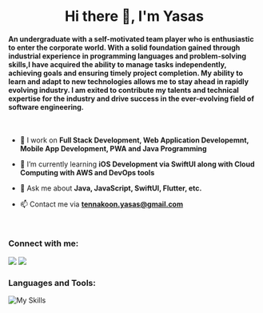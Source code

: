 

<h1 align="center">Hi there 👋, I'm Yasas</h1>
<h4 align="left">An undergraduate with a self-motivated team player who is enthusiastic to enter the corporate world. With a solid foundation gained through industrial experience in programming languages and problem-solving skills,I have acquired the ability to manage tasks independently, achieving goals  and ensuring timely project completion. My ability to learn and adapt to new technologies allows me to  stay ahead in rapidly evolving industry. I am exited  to contribute my talents and technical expertise for the industry and drive success in the ever-evolving field of software engineering.  </h3>
<br/>

- 🔭 I work on **Full Stack Development, Web Application Developemnt, Mobile App Development, PWA and Java Programming**  

- 🌱 I’m currently learning **iOS Development via SwiftUI along with Cloud Computing with AWS and DevOps tools**

- 💬 Ask me about **Java, JavaScript, SwiftUI, Flutter, etc.**

- 📫 Contact me via **tennakoon.yasas@gmail.com**
<br/>

<h3 align="left">Connect with me:</h3>
<p align="left">
<a href="https://www.linkedin.com/in/yasas-tennakoon-36b59b171/" target="blank"><img src="https://img.shields.io/badge/linkedin-%230077B5.svg?&style=for-the-badge&logo=linkedin&logoColor=white" /></a>
<a href="https://www.instagram.com/yasas_tennakoonn/?hl=en" target="blank"><img src="https://img.shields.io/badge/Instagram-E4405F?style=for-the-badge&logo=instagram&logoColor=white" /></a>
</p>

<h3 align="left">Languages and Tools:</h3>

![My Skills](https://skillicons.dev/icons?i=java,js,py,androidstudio,aws,bash,bootstrap,css,dart,discord,docker,figma,firebase,flask,flutter,git,githubactions,gcp,gradle,html,idea,jquery,kubernetes,linux,materialui,mongodb,mysql,nodejs,ps,php,spring,sqlite,tensorflow,vim,vscode,wordpress,xd)

<br/>
